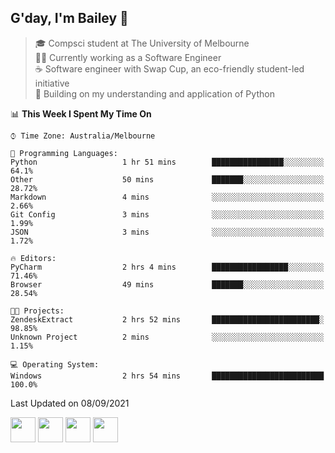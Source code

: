 ## G'day, I'm Bailey 👋

> 🎓 Compsci student at The University of Melbourne <br>
> 👨‍💻 Currently working as a Software Engineer<br>
> ☕️ Software engineer with Swap Cup, an eco-friendly student-led initiative <br>
> 🌱 Building on my understanding and application of Python

<!--START_SECTION:waka-->
📊 **This Week I Spent My Time On** 

```text
⌚︎ Time Zone: Australia/Melbourne

💬 Programming Languages: 
Python                   1 hr 51 mins        ████████████████░░░░░░░░░   64.1% 
Other                    50 mins             ███████░░░░░░░░░░░░░░░░░░   28.72% 
Markdown                 4 mins              ░░░░░░░░░░░░░░░░░░░░░░░░░   2.66% 
Git Config               3 mins              ░░░░░░░░░░░░░░░░░░░░░░░░░   1.99% 
JSON                     3 mins              ░░░░░░░░░░░░░░░░░░░░░░░░░   1.72%

🔥 Editors: 
PyCharm                  2 hrs 4 mins        █████████████████░░░░░░░░   71.46% 
Browser                  49 mins             ███████░░░░░░░░░░░░░░░░░░   28.54%

🐱‍💻 Projects: 
ZendeskExtract           2 hrs 52 mins       ████████████████████████░   98.85% 
Unknown Project          2 mins              ░░░░░░░░░░░░░░░░░░░░░░░░░   1.15%

💻 Operating System: 
Windows                  2 hrs 54 mins       █████████████████████████   100.0%

```


 Last Updated on 08/09/2021
<!--END_SECTION:waka-->

[<img height="40px" src="https://img.icons8.com/ios-filled/2x/linkedin.png">](https://linkedin.com/in/baileybutler1)
[<img height="40px" src="https://img.icons8.com/ios-filled/2x/github.png">](https://github.com/baely)
[<img height="40px" src="https://img.icons8.com/ios-filled/2x/salesforce.png">](https://trailblazer.me/id/baileybutler)
[<img height="40px" src="https://img.icons8.com/ios-filled/2x/instagram.png">](https://instagram.com/bae1y)
